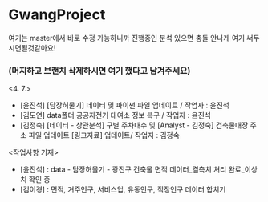 # GwangProject
여기는 master에서 바로 수정 가능하니까 진행중인 분석 있으면 충돌 안나게 여기 써두시면될것같아요!

### (머지하고 브랜치 삭제하시면 여기 했다고 남겨주세요) ###

<4. 7.>
- [윤진석] [담장허물기] 데이터 및 파이썬 파일 업데이트 / 작업자 : 윤진석
- [김도연] data폴더 공공자전거 대여소 정보 복구 / 작업자 : 윤진석
- [김정숙] [데이터 - 상관분석] 구별 주차대수 및 [Analyst - 김정숙] 건축물대장 주소 파일 업데이트 [링크자료] 업데이트/ 작업자 : 김정숙

<작업사항 기재>
- [윤진석] : data - 담장허물기 - 광진구 건축물 면적 데이터_결측치 처리 완료_이상치 확인 중
- [김이경] : 면적, 거주인구, 서비스업, 유동인구, 직장인구 데이터 합치기
